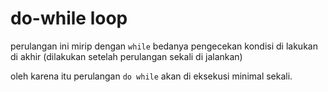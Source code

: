 # do-while loop

perulangan ini mirip dengan `while` bedanya pengecekan kondisi di lakukan di akhir (dilakukan setelah perulangan sekali di jalankan)

oleh karena itu perulangan `do while` akan di eksekusi minimal sekali.